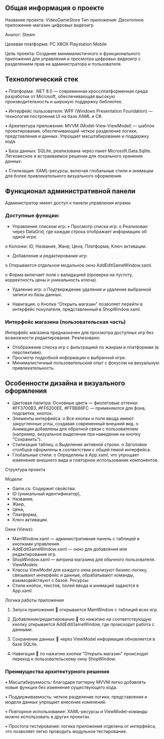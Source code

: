 ## Общая информация о проекте
Название проекта: VideoGameStore
Тип приложения: Десктопное приложение-магазин цифровых видеоигр

Аналог: Steam

Целевая платформа: PC XBOX Playstation Mobile

Цель проекта: Создание минималистичного и функционального приложения для управления и просмотра цифровых видеоигр с разделением прав на администратора и пользователя.

## Технологический стек
•	Платформа: .NET 8.0 — современная кроссплатформенная среда разработки от Microsoft, обеспечивающая высокую производительность и широкую поддержку библиотек.

•	Интерфейс пользователя: WPF (Windows Presentation Foundation) — технология построения UI на базе XAML и C#.

•	Архитектура приложения: MVVM (Model-View-ViewModel) — шаблон проектирования, обеспечивающий четкое разделение логики, представления и данных. Упрощает масштабирование и поддержку кода.

•	База данных: SQLite, реализована через пакет Microsoft.Data.Sqlite. Легковесное и встраиваемое решение для локального хранения данных.

•	Стилизация: XAML-ресурсы, включая глобальные стили и анимации для более привлекательного визуального оформления.

## Функционал административной панели

Администратор имеет доступ к панели управления играми.

### Доступные функции:

* Управление списком игр:
•	Просмотр списка игр:
o	Реализован через DataGrid, где каждая строка отображает информацию об одной игре.

o	Колонки: ID, Название, Жанр, Цена, Платформа, Ключ активации.


*	Добавление и редактирование игр:

o	Открывается отдельное модальное окно AddEditGameWindow.xaml.

o	Форма включает поля с валидацией (проверка на пустоту, корректность цены и уникальность ключа).

*	Удаление игр:
o	Подтверждение удаления и удаление выбранной записи из базы данных.

*	Навигация:
o	Кнопка "Открыть магазин" позволяет перейти в интерфейс покупателя, представленный в ShopWindow.xaml.

### Интерфейс магазина (пользовательская часть)
Интерфейс магазина предназначен для просмотра доступных игр без возможности редактирования. Реализовано:
*	Отображение списка игр с фильтрацией по жанрам и платформам (в перспективе).
*	Просмотр подробной информации о выбранной игре.
*	Минималистичный пользовательский опыт с фокусом на визуальную привлекательность.

## Особенности дизайна и визуального оформления
*	Цветовая палитра:
Основные цвета — фиолетовые оттенки:
#FF3700B3, #FF6200EE, #FFBB86FC — применяются для фона, подсветки, кнопок.
*	Элементы интерфейса:
o	Все кнопки и поля ввода имеют закругленные углы, создавая современный внешний вид.
o	Анимации добавлены для обратной связи с пользователем (например, визуальное выделение при наведении на кнопку "Сохранить").
*	Стилизация таблиц:
o	Выделение активной строки.
o	Заголовки столбцов оформлены в соответствии с общей темой интерфейса.
*	Глобальные стили:
o	Определены в App.xaml, что упрощает изменение внешнего вида и повторное использование компонентов.

 Структура проекта
 
 Модели:
 
*	Game.cs:
Содержит свойства:
*	ID (уникальный идентификатор),
*	Название,
*	Жанр,
*	Цена,
*	Платформа,
*	Ключ активации.

Окна (Views):

*	MainWindow.xaml — административная панель с таблицей и кнопками управления.
*	AddEditGameWindow.xaml — окно для добавления или редактирования игр.
*	ShopWindow.xaml — витрина магазина для обычного пользователя.
 ViewModels:
*	Классы ViewModel для каждого окна реализуют бизнес-логику, связывают интерфейс и данные, обрабатывают команды, взаимодействуют с базой.
 Ресурсы:
*	Стили кнопок, текстов, полей ввода и анимаций задаются в App.xaml.

 Логика работы приложения
1.	Запуск приложения  открывается MainWindow с таблицей всех игр.
  
3.	Добавление/редактирование  по нажатию на соответствующую кнопку открывается AddEditGameWindow, где происходит работа с данными.
   
5.	Сохранение данных  через ViewModel информация обновляется в базе SQLite.
  
7.	Навигация  по нажатию кнопки "Открыть магазин" происходит переход к пользовательскому окну ShopWindow.

### Преимущества архитектурного решения
•	Масштабируемость: благодаря паттерну MVVM легко добавлять новые функции без изменения существующего кода.

•	Поддерживаемость: четкое разделение логики, представления и модели данных упрощает внесение изменений.

•	Повторное использование: XAML-ресурсы и ViewModel-команды можно использовать в других проектах.

•	Простота тестирования: логика приложения отделена от интерфейса, что позволяет легко проводить модульное тестирование.
